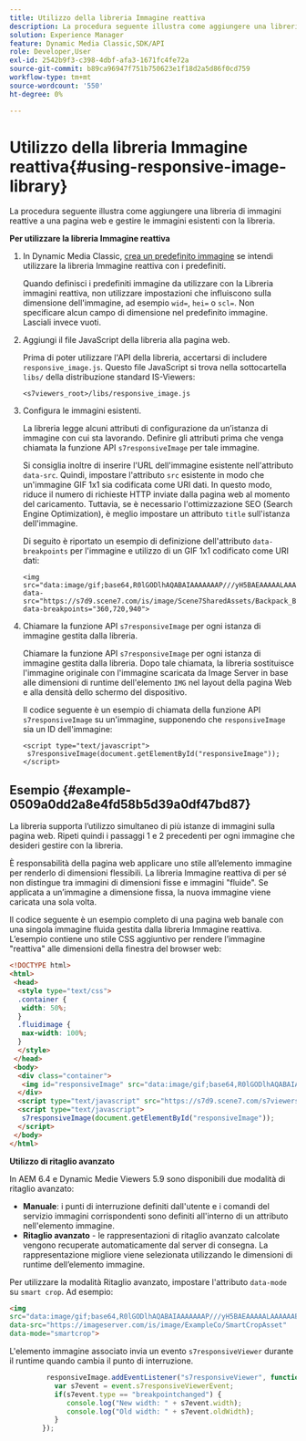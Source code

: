 ```yaml
---
title: Utilizzo della libreria Immagine reattiva
description: La procedura seguente illustra come aggiungere una libreria di immagini reattive a una pagina web e gestire le immagini esistenti con la libreria.
solution: Experience Manager
feature: Dynamic Media Classic,SDK/API
role: Developer,User
exl-id: 2542b9f3-c398-4dbf-afa3-1671fc4fe72a
source-git-commit: b89ca96947f751b750623e1f18d2a5d86f0cd759
workflow-type: tm+mt
source-wordcount: '550'
ht-degree: 0%

---
```


# Utilizzo della libreria Immagine reattiva{#using-responsive-image-library}

La procedura seguente illustra come aggiungere una libreria di immagini reattive a una pagina web e gestire le immagini esistenti con la libreria.

**Per utilizzare la libreria Immagine reattiva**

1. In Dynamic Media Classic, [crea un predefinito immagine](https://experienceleague.adobe.com/docs/dynamic-media-classic/using/image-sizing/setting-image-presets.html#image-sizing) se intendi utilizzare la libreria Immagine reattiva con i predefiniti.

   Quando definisci i predefiniti immagine da utilizzare con la Libreria immagini reattiva, non utilizzare impostazioni che influiscono sulla dimensione dell&#39;immagine, ad esempio `wid=`, `hei=` o `scl=`. Non specificare alcun campo di dimensione nel predefinito immagine. Lasciali invece vuoti.
1. Aggiungi il file JavaScript della libreria alla pagina web.

   Prima di poter utilizzare l&#39;API della libreria, accertarsi di includere `responsive_image.js`. Questo file JavaScript si trova nella sottocartella `libs/` della distribuzione standard IS-Viewers:

   `<s7viewers_root>/libs/responsive_image.js`
1. Configura le immagini esistenti.

   La libreria legge alcuni attributi di configurazione da un’istanza di immagine con cui sta lavorando. Definire gli attributi prima che venga chiamata la funzione API `s7responsiveImage` per tale immagine.

   Si consiglia inoltre di inserire l&#39;URL dell&#39;immagine esistente nell&#39;attributo `data-src`. Quindi, impostare l&#39;attributo `src` esistente in modo che un&#39;immagine GIF 1x1 sia codificata come URI dati. In questo modo, riduce il numero di richieste HTTP inviate dalla pagina web al momento del caricamento. Tuttavia, se è necessario l&#39;ottimizzazione SEO (Search Engine Optimization), è meglio impostare un attributo `title` sull&#39;istanza dell&#39;immagine.

   Di seguito è riportato un esempio di definizione dell&#39;attributo `data-breakpoints` per l&#39;immagine e utilizzo di un GIF 1x1 codificato come URI dati:

   ```
   <img src="data:image/gif;base64,R0lGODlhAQABAIAAAAAAAP///yH5BAEAAAAALAAAAAABAAEAAAIBRAA7" data-src="https://s7d9.scene7.com/is/image/Scene7SharedAssets/Backpack_B" data-breakpoints="360,720,940">
   ```

1. Chiamare la funzione API `s7responsiveImage` per ogni istanza di immagine gestita dalla libreria.

   Chiamare la funzione API `s7responsiveImage` per ogni istanza di immagine gestita dalla libreria. Dopo tale chiamata, la libreria sostituisce l&#39;immagine originale con l&#39;immagine scaricata da Image Server in base alle dimensioni di runtime dell&#39;elemento `IMG` nel layout della pagina Web e alla densità dello schermo del dispositivo.

   Il codice seguente è un esempio di chiamata della funzione API `s7responsiveImage` su un&#39;immagine, supponendo che `responsiveImage` sia un ID dell&#39;immagine:

   ```
   <script type="text/javascript"> 
    s7responsiveImage(document.getElementById("responsiveImage")); 
   </script>
   ```

## Esempio {#example-0509a0dd2a8e4fd58b5d39a0df47bd87}

La libreria supporta l’utilizzo simultaneo di più istanze di immagini sulla pagina web. Ripeti quindi i passaggi 1 e 2 precedenti per ogni immagine che desideri gestire con la libreria.

È responsabilità della pagina web applicare uno stile all’elemento immagine per renderlo di dimensioni flessibili. La libreria Immagine reattiva di per sé non distingue tra immagini di dimensioni fisse e immagini &quot;fluide&quot;. Se applicata a un’immagine a dimensione fissa, la nuova immagine viene caricata una sola volta.

Il codice seguente è un esempio completo di una pagina web banale con una singola immagine fluida gestita dalla libreria Immagine reattiva. L’esempio contiene uno stile CSS aggiuntivo per rendere l’immagine &quot;reattiva&quot; alle dimensioni della finestra del browser web:

```html {.line-numbers}
<!DOCTYPE html> 
<html> 
 <head> 
  <style type="text/css"> 
  .container { 
   width: 50%; 
  } 
  .fluidimage { 
   max-width: 100%; 
  } 
  </style> 
 </head> 
 <body> 
  <div class="container"> 
   <img id="responsiveImage" src="data:image/gif;base64,R0lGODlhAQABAIAAAAAAAP///yH5BAEAAAAALAAAAAABAAEAAAIBRAA7" data-src="https://s7d9.scene7.com/is/image/Scene7SharedAssets/Backpack_B" data-breakpoints="200,400,600,800" class="fluidimage"> 
  </div> 
  <script type="text/javascript" src="https://s7d9.scene7.com/s7viewers/libs/responsive_image.js"></script> 
  <script type="text/javascript"> 
   s7responsiveImage(document.getElementById("responsiveImage")); 
  </script> 
 </body> 
</html>
```

**Utilizzo di ritaglio avanzato**

In AEM 6.4 e Dynamic Medie Viewers 5.9 sono disponibili due modalità di ritaglio avanzato:

* **Manuale**: i punti di interruzione definiti dall&#39;utente e i comandi del servizio immagini corrispondenti sono definiti all&#39;interno di un attributo nell&#39;elemento immagine.
* **Ritaglio avanzato** - le rappresentazioni di ritaglio avanzato calcolate vengono recuperate automaticamente dal server di consegna. La rappresentazione migliore viene selezionata utilizzando le dimensioni di runtime dell’elemento immagine.

Per utilizzare la modalità Ritaglio avanzato, impostare l&#39;attributo `data-mode` su `smart crop`. Ad esempio:

```html {.line-numbers}
<img 
src="data:image/gif;base64,R0lGODlhAQABAIAAAAAAAP///yH5BAEAAAAALAAAAAABAAEAAAIBRAA7" 
data-src="https://imageserver.com/is/image/ExampleCo/SmartCropAsset" 
data-mode="smartcrop">
```

L&#39;elemento immagine associato invia un evento `s7responsiveViewer` durante il runtime quando cambia il punto di interruzione.

```javascript {.line-numbers}
         responsiveImage.addEventListener("s7responsiveViewer", function (event) { 
           var s7event = event.s7responsiveViewerEvent; 
           if(s7event.type == "breakpointchanged") { 
              console.log("New width: " + s7event.width); 
              console.log("Old width: " + s7event.oldWidth); 
           } 
        });
```
